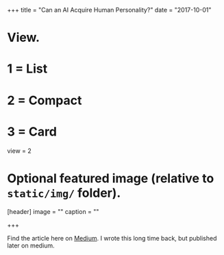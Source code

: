 +++
title = "Can an AI Acquire Human Personality?"
date = "2017-10-01"
# View.
#   1 = List
#   2 = Compact
#   3 = Card
view = 2

# Optional featured image (relative to `static/img/` folder).
[header]
image = ""
caption = ""

+++

Find the article here on [Medium](https://medium.com/@ishikasingh95/can-an-ai-acquire-human-personality-9c9b0d774b5f?source=friends_link&sk=45d942558da55baa04cefd21c50ca277). 
I wrote this long time back, but published later on medium.
